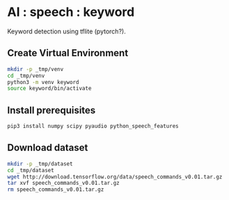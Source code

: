 # AI : speech : keyword

Keyword detection using tflite (pytorch?).

## Create Virtual Environment

```bash
mkdir -p _tmp/venv
cd _tmp/venv
python3 -m venv keyword
source keyword/bin/activate
```

## Install prerequisites

```bash
pip3 install numpy scipy pyaudio python_speech_features
```

## Download dataset

```bash
mkdir -p _tmp/dataset
cd _tmp/dataset
wget http://download.tensorflow.org/data/speech_commands_v0.01.tar.gz
tar xvf speech_commands_v0.01.tar.gz
rm speech_commands_v0.01.tar.gz
```


